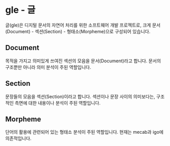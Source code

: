 # gle - 글

글(gle)은 디지털 문서의 자연어 처리를 위한 소프트웨어 개발 프로젝트로, 크게 문서(Document) - 섹션(Section) - 형태소(Morpheme)으로 구성되어 있습니다.

## Document
목적을 가지고 의미있게 쓰여진 섹션의 모음을 문서(Document)라고 합니다. 문서의 구조뿐만 아니라 의미 분석이 주된 역할입니다.

## Section
문장들의 모음을 섹션(Section)이라고 합니다. 섹션이나 문장 사이의 의미보다는, 구조적인 측면에 대한 내용이나 분석이 주된 역할입니다.

## Morpheme
단어의 활용에 관련되어 있는 형태소 분석이 주된 역할입니다. 현재는 mecab과 igo에 의존적입니다.
